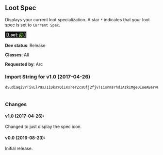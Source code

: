 ## Loot Spec

Displays your current loot specialization. A star `*` indicates that
your loot spec is set to `Current Spec`.

![Screenshot](./screenshot.png?raw=true)

**Dev status**: Release

**Classes**: All

**Requested by**: Arc

### Import String for v1.0 (2017-04-26)

    dSudiaqivrTivLlPQsJIiDksYQiIKxrerZcsUfj2fjv)IisnmsrhdIAzkIMge01ueABervFJicNdufRtrq3tvAFerLdQkYcHapuf1evv1fvvXgHi(iPWijPuNufSsqMjKQBssj7Ki8tsPgkOk1sjL8urnvHCviuNfuL8wvOmxIO4UQq1Ef8xqLbtDycpwjtwOUSKntuFwrA0QcNwPwnru61Ku0Sv42kQDd1VbgoOSCv65ImDPUoPA7qkFhuvJxf58QqwpeP3tsH5dHCFfb2p6aYHOqooefYIvVb4uikK34DhIc5LEQbZHSIIIIcn6aqtNHvlAPhW7wfTIIIIcHgGLyq)e9lTq)kGRWOrObyjg0ya8jeHuuuuuOZvtdG1Baor)OUfTIIIIcHgGLyqFl5BLEOLOl6x6jsicPOOOOqFwp1Gz6Uo10kkkkkeAawIb9sp1G5O6ut)s)9rObyjg03s(wPhhWDDrtmOFPrMwstFl5BLEOLOlcnalXGEisTwL8TspOFPvGh4bEieHgGLyq)esqc6hohDqBjqr))h1sBj0gDT1aEHI()p5iTq85OdAlb9l93tYYJ9Q3a8hk6V)1madgGPh9HI(7FL6R(Q3a8hHgGLyq))hK8eIrpI(L()p5iTq85OdAlbHgGLyqlpePhNbdWnr)sRgFYYiCseo5hk6pzzzzn18BcieHgGLyq3I70QZWQvI(Lwni0eqicnalXGwwhV6natpluZ6SEQbZr1PwQkcrtttpalXGEaaDgwTo8N(LwJQrha6mSATfJnsf9gGLQIq0000dWsmOHdfnwmxOO3lagfDQfxcrtttVLPhaqNHvRd)PFFP1KUFuycrtttttttpalXGobRw0V0AuDgwT2IXgPIEdWsvriAAAAAAAA4qrJfZfkA4qrVxam9lTgvNHvRTySrQO3a8bSmqAcwTuriAAAAAAA6ulU0V0FsQpcrtttxJuriAAAAAAAA4qrJfZfkA4qrVxam9lTgvNHvRTySrQO3a8bSmabhD4V0ba0zy16WFveIMMMMMMMo1Il9l93hHOPPPlCmHOPPPhGLyqVXDHJR4mSAr)s3I70QZWQv6yigVBjeZL0VwCNw9NQJtiAAA6Tmnwmx0cCm9g3foUIZWQfTahtJfZfnr0l9g3foUIZWQfD)OWeIMMMMMMMEawIbDt)sJmTKKwEaaxPAuD0EUKQsf9V0tsiAAAAAAA6ulU0V0PwCvx9uF34PQFlysLb3zrl9tYGr0sw(30Zp)mDwT1gXO)Ngb)q)BI(5NFgr3pu0Ydr6XzWaCthRpok6nUlCCfNHvlvOONOkcrtttx4ycrtttFRw)IPLb3zrl9drr)MMqnru)B6df9EbWOOtT4QIqfoMqeAawIbTSoE1BaMogCwp1G5O6ulvfHOPPPXa4t)sRr1r75sQkcrtttVLPXa4tRqpePwRs(wPh0so6BjFR0Jd4UUOjg09JctiAAAAAAA6LEQbZr1PM(LEwOM1z9udMJQtTuv0Gl93hHOPPPPPPPhIuRvjFR0d6xAma(eIMMMUWXeIMMM(wT(ftV0tnyoQo1eQWXe6j1JbN1tnyoQo10V0XGZ6PgmhvN6qoga3sp1G5accDOdzXQ3Ovr390P1vTaXvqcndzrC8U3aSyaxF3tNw3uik0H8sp1G5O6uhYY64vVbyPQOVvRFX0c9RaUcJM6XGZ6PgmhvNAPQOlCCihxPvi)0DrJgYQRj9KAISKqrteQmPKpKJ3jydXrr1PoKpg6aqpH)UoEildWDiJKRaVa7K24kKLb4oVrAfKa5jgY74qgDaOPZWQvilz1t9w(OqwRdAO2rHmwFo6UNoTUPGeihY3A6gGJocwfYDDQd5unKH3GnUdz0)bjrHCF3tNw3quixOv4oKpdWX7EdWPqUpcwfYPw06PqwhxOv4oKf6niK1tfCIb8fhL6REfqqiRNk40X7oGGqh6qEoKJd5uipP6iuDKdz0csGmcNe5qhca
     

### Changes

#### v1.0 (2017-04-26):

Changed to just display the spec icon.


#### v0.0 (2016-08-23):

Initial release.


